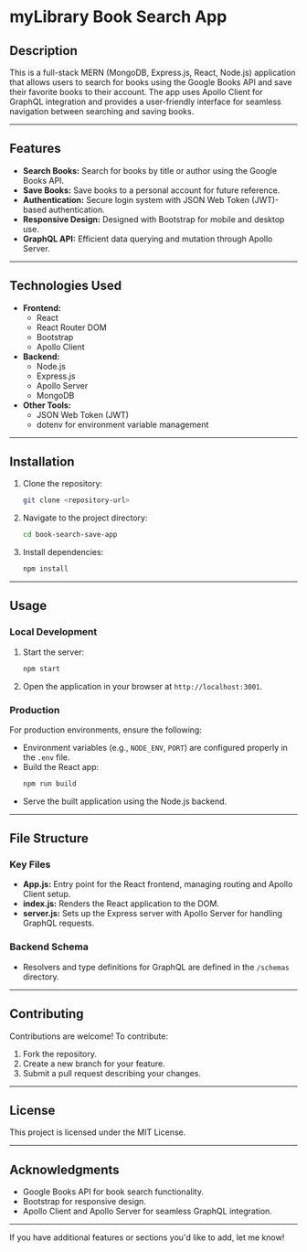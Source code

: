 
# myLibrary Book Search App

## Description

This is a full-stack MERN (MongoDB, Express.js, React, Node.js) application that allows users to search for books using the Google Books API and save their favorite books to their account. The app uses Apollo Client for GraphQL integration and provides a user-friendly interface for seamless navigation between searching and saving books.

---

## Features

- **Search Books:** Search for books by title or author using the Google Books API.
- **Save Books:** Save books to a personal account for future reference.
- **Authentication:** Secure login system with JSON Web Token (JWT)-based authentication.
- **Responsive Design:** Designed with Bootstrap for mobile and desktop use.
- **GraphQL API:** Efficient data querying and mutation through Apollo Server.

---

## Technologies Used

- **Frontend:**
  - React
  - React Router DOM
  - Bootstrap
  - Apollo Client
- **Backend:**
  - Node.js
  - Express.js
  - Apollo Server
  - MongoDB
- **Other Tools:**
  - JSON Web Token (JWT)
  - dotenv for environment variable management

---

## Installation

1. Clone the repository:
   ```bash
   git clone <repository-url>
   ```
2. Navigate to the project directory:
   ```bash
   cd book-search-save-app
   ```
3. Install dependencies:
   ```bash
   npm install
   ```

---

## Usage

### Local Development
1. Start the server:
   ```bash
   npm start
   ```
2. Open the application in your browser at `http://localhost:3001`.

### Production
For production environments, ensure the following:
- Environment variables (e.g., `NODE_ENV`, `PORT`) are configured properly in the `.env` file.
- Build the React app:
  ```bash
  npm run build
  ```
- Serve the built application using the Node.js backend.

---

## File Structure

### Key Files
- **App.js:** Entry point for the React frontend, managing routing and Apollo Client setup.
- **index.js:** Renders the React application to the DOM.
- **server.js:** Sets up the Express server with Apollo Server for handling GraphQL requests.

### Backend Schema
- Resolvers and type definitions for GraphQL are defined in the `/schemas` directory.

---

## Contributing

Contributions are welcome! To contribute:
1. Fork the repository.
2. Create a new branch for your feature.
3. Submit a pull request describing your changes.

---

## License

This project is licensed under the MIT License.

---

## Acknowledgments

- Google Books API for book search functionality.
- Bootstrap for responsive design.
- Apollo Client and Apollo Server for seamless GraphQL integration.

---

If you have additional features or sections you'd like to add, let me know!
